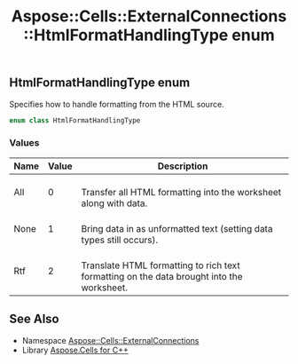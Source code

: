 ﻿---
title: Aspose::Cells::ExternalConnections::HtmlFormatHandlingType enum
linktitle: HtmlFormatHandlingType
second_title: Aspose.Cells for C++ API Reference
description: 'Aspose::Cells::ExternalConnections::HtmlFormatHandlingType enum. Specifies how to handle formatting from the HTML source in C++.'
type: docs
weight: 1100
url: /cpp/aspose.cells.externalconnections/htmlformathandlingtype/
---
## HtmlFormatHandlingType enum


Specifies how to handle formatting from the HTML source.

```cpp
enum class HtmlFormatHandlingType
```

### Values

| Name | Value | Description |
| --- | --- | --- |
| All | 0 | <br>Transfer all HTML formatting into the worksheet along with data. |
| None | 1 | <br>Bring data in as unformatted text (setting data types still occurs). |
| Rtf | 2 | <br>Translate HTML formatting to rich text formatting on the data brought into the worksheet. |

## See Also

* Namespace [Aspose::Cells::ExternalConnections](../)
* Library [Aspose.Cells for C++](../../)
